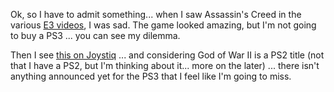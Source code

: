 Ok, so I have to admit something... when I saw Assassin's Creed in the various [E3 videos](http://www.on10.net/Blogs/TheShow/3052/), I was sad. The game looked amazing, but I'm not going to buy a PS3 ... you can see my dilemma.

Then I see [this on Joystiq](http://www.joystiq.com/2006/07/25/assassins-creed-for-xbox-360-gets-previewed/) ... and considering God of War II is a PS2 title (not that I have a PS2, but I'm thinking about it... more on the later) ...  there isn't anything announced yet for the PS3 that I feel like I'm going to miss.